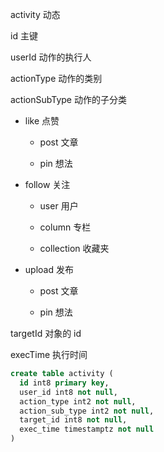 
activity 动态

id 主键

userId 动作的执行人

actionType 动作的类别

actionSubType 动作的子分类

- like 点赞

  - post 文章
  
  - pin 想法

- follow 关注

  - user 用户

  - column 专栏

  - collection 收藏夹

- upload 发布

  - post 文章
  
  - pin 想法

targetId 对象的 id

execTime 执行时间

```sql
create table activity (
  id int8 primary key,
  user_id int8 not null,
  action_type int2 not null,
  action_sub_type int2 not null,
  target_id int8 not null,
  exec_time timestamptz not null 
)
```
